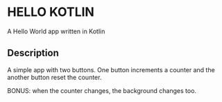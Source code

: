 # HELLO KOTLIN

A Hello World app written in Kotlin

## Description

A simple app with two buttons.
One button increments a counter and the another button reset the counter.

BONUS: when the counter changes, the background changes too. 